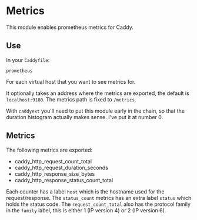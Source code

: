 # Metrics

This module enables prometheus metrics for Caddy.

## Use

In your `Caddyfile`:

~~~
prometheus
~~~

For each virtual host that you want to see metrics for.

It optionally takes an address where the metrics are exported, the default
is `localhost:9180`. The metrics path is fixed to `/metrics`.

With `caddyext` you'll need to put this module early in the chain, so that
the duration histogram actually makes sense. I've put it at number 0.

## Metrics

The following metrics are exported:

* caddy_http_request_count_total
* caddy_http_request_duration_seconds
* caddy_http_response_size_bytes
* caddy_http_response_status_count_total

Each counter has a label `host` which is the hostname used for the request/response.
The `status_count` metrics has an extra label `status` which holds the status code.
The `request_count_total` also has the protocol family in the `family` label, this is
either 1 (IP version 4) or 2 (IP version 6).
